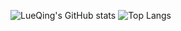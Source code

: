 ![LueQing's GitHub stats](https://github-readme-stats.vercel.app/api?username=LueQing&hide_border=true)
![Top Langs](https://github-readme-stats.vercel.app/api/top-langs/?username=LueQing&hide_border=true)
